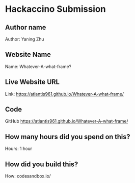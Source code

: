 
# Hackaccino Submission
## Author name
Author: Yaning Zhu

## Website Name
Name: Whatever-A-what-frame?

## Live Website URL
Link: https://atlantis961.github.io/Whatever-A-what-frame/ 

## Code
GitHub https://atlantis961.github.io/Whatever-A-what-frame/

## How many hours did you spend on this?
Hours: 1 hour

## How did you build this?
How: codesandbox.io/
